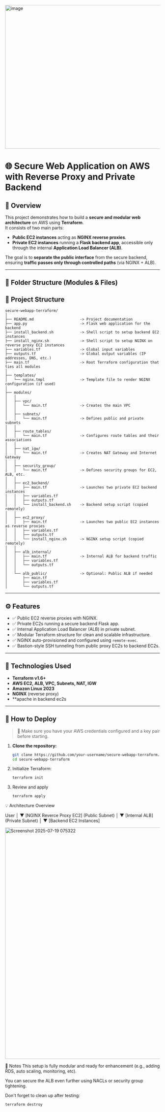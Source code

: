 
<img width="782" height="467" alt="image" src="https://github.com/user-attachments/assets/b3cda761-3ce8-4d6d-a2f2-dcc888c6e31a" />


# 🌐 Secure Web Application on AWS with Reverse Proxy and Private Backend

## 📘 Overview

This project demonstrates how to build a **secure and modular web architecture** on AWS using **Terraform**.  
It consists of two main parts:

- **Public EC2 instances** acting as **NGINX reverse proxies**.
- **Private EC2 instances** running a **Flask backend app**, accessible only through the internal **Application Load Balancer (ALB)**.

The goal is to **separate the public interface** from the secure backend, ensuring **traffic passes only through controlled paths** (via NGINX + ALB).

---

## 📁 Folder Structure (Modules & Files)
## 📁 Project Structure

```
secure-webapp-terraform/
│
├── README.md                     -> Project documentation
├── app.py                        -> Flask web application for the backend
├── install_backend.sh            -> Shell script to setup backend EC2 instances
├── install_nginx.sh              -> Shell script to setup NGINX on reverse proxy EC2 instances
├── variables.tf                  -> Global input variables
├── outputs.tf                    -> Global output variables (IP addresses, DNS, etc.)
├── main.tf                       -> Root Terraform configuration that ties all modules
│
├── templates/
│   └── nginx.tmpl                -> Template file to render NGINX configuration (if used)
│
├── modules/
│   │
│   ├── vpc/
│   │   └── main.tf               -> Creates the main VPC
│   │
│   ├── subnets/
│   │   └── main.tf               -> Defines public and private subnets
│   │
│   ├── route_tables/
│   │   └── main.tf               -> Configures route tables and their associations
│   │
│   ├── nat_igw/
│   │   └── main.tf               -> Creates NAT Gateway and Internet Gateway
│   │
│   ├── security_group/
│   │   └── main.tf               -> Defines security groups for EC2, ALB, etc.
│   │
│   ├── ec2_backend/
│   │   ├── main.tf               -> Launches two private EC2 backend instances
│   │   ├── variables.tf
│   │   ├── outputs.tf
│   │   └── install_backend.sh    -> Backend setup script (copied remotely)
│   │
│   ├── ec2_proxy/
│   │   ├── main.tf               -> Launches two public EC2 instances as reverse proxies
│   │   ├── variables.tf
│   │   ├── outputs.tf
│   │   └── install_nginx.sh      -> NGINX setup script (copied remotely)
│   │
│   ├── alb_internal/
│   │   ├── main.tf               -> Internal ALB for backend traffic
│   │   ├── variables.tf
│   │   └── outputs.tf
│   │
│   └── alb_public/               -> Optional: Public ALB if needed
│       ├── main.tf
│       ├── variables.tf
│       └── outputs.tf
```


---

## ⚙️ Features

- ✅ Public EC2 reverse proxies with NGINX.
- ✅ Private EC2s running a secure backend Flask app.
- ✅ Internal Application Load Balancer (ALB) in private subnet.
- ✅ Modular Terraform structure for clean and scalable infrastructure.
- ✅ NGINX auto-provisioned and configured using `remote-exec`.
- ✅ Bastion-style SSH tunneling from public proxy EC2s to backend EC2s.

---

## 🧰 Technologies Used

- **Terraform v1.6+**
- **AWS EC2, ALB, VPC, Subnets, NAT, IGW**
- **Amazon Linux 2023**
- **NGINX** (reverse proxy)
- **apache in backend ec2s

---

## 🚀 How to Deploy

> 📝 Make sure you have your AWS credentials configured and a key pair before starting.

1. **Clone the repository:**
   ```bash
   git clone https://github.com/your-username/secure-webapp-terraform.git
   cd secure-webapp-terraform
   
2. Initialize Terraform:
   ```bash
   terraform init


3. Review and apply
   ```bash
   terraform apply


💡 Architecture Overview

User
 │
 ▼
[NGINX Reverce Proxy EC2] (Public Subnet)
 │
 ▼
[Internal ALB] (Private Subnet)
 │
 ▼
[Backend EC2 Instances] 


<img width="1702" height="752" alt="Screenshot 2025-07-19 075322" src="https://github.com/user-attachments/assets/48ce0e7b-ce07-4cfb-89bc-1d4049472e81" />



📌 Notes
This setup is fully modular and ready for enhancement (e.g., adding RDS, auto scaling, monitoring, etc).

You can secure the ALB even further using NACLs or security group tightening.

Don't forget to clean up after testing:
```bash
terraform destroy
